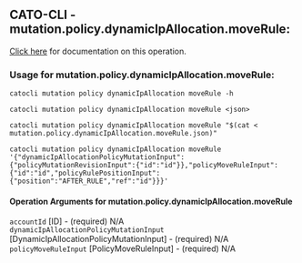 
## CATO-CLI - mutation.policy.dynamicIpAllocation.moveRule:
[Click here](https://api.catonetworks.com/documentation/#mutation-mutation.policy.dynamicIpAllocation.moveRule) for documentation on this operation.

### Usage for mutation.policy.dynamicIpAllocation.moveRule:

`catocli mutation policy dynamicIpAllocation moveRule -h`

`catocli mutation policy dynamicIpAllocation moveRule <json>`

`catocli mutation policy dynamicIpAllocation moveRule "$(cat < mutation.policy.dynamicIpAllocation.moveRule.json)"`

`catocli mutation policy dynamicIpAllocation moveRule '{"dynamicIpAllocationPolicyMutationInput":{"policyMutationRevisionInput":{"id":"id"}},"policyMoveRuleInput":{"id":"id","policyRulePositionInput":{"position":"AFTER_RULE","ref":"id"}}}'`


#### Operation Arguments for mutation.policy.dynamicIpAllocation.moveRule ####

`accountId` [ID] - (required) N/A    
`dynamicIpAllocationPolicyMutationInput` [DynamicIpAllocationPolicyMutationInput] - (required) N/A    
`policyMoveRuleInput` [PolicyMoveRuleInput] - (required) N/A    
